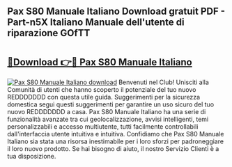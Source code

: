 ## Pax S80 Manuale Italiano Download gratuit PDF - Part-n5X Italiano Manuale dell'utente di riparazione GOfTT

# <h2><a href="http://dfg9hv.blite.top/?on=Pax+S80+Manuale+Italiano">🔗Download 👉🔴 Pax S80 Manuale Italiano</a></h2>

[![Pax S80 Manuale Italiano download](https://i.imgur.com/lujVjoI.png)](http://dfg9hv.blite.top/?on=Pax+S80+Manuale+Italiano)
Benvenuti nel Club! Unisciti alla Comunità di utenti che hanno scoperto il potenziale del tuo nuovo REDDDDDDD con questa utile guida. Suggerimenti per la sicurezza domestica segui questi suggerimenti per garantire un uso sicuro del tuo nuovo REDDDDDDD a casa. Pax S80 Manuale Italiano ha una serie di funzionalità avanzate tra cui geolocalizzazione, avvisi intelligenti, temi personalizzabili e accesso multiutente, tutti facilmente controllabili dall'interfaccia utente intuitiva e intuitiva. Confidiamo che Pax S80 Manuale Italiano sia stata una risorsa inestimabile per i loro sforzi per padroneggiare il loro nuovo prodotto. Se hai bisogno di aiuto, il nostro Servizio Clienti è a tua disposizione.

